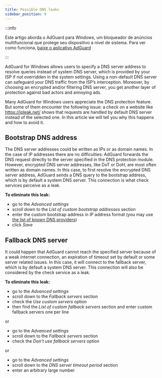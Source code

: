 ```yaml
---
title: Possible DNS leaks
sidebar_position: 9
---
```


:::info

Este artigo aborda o AdGuard para Windows, um bloqueador de anúncios multifuncional que protege seu dispositivo a nível de sistema. Para ver como funciona, [baixe o aplicativo AdGuard](https://adguard.com/download.html?auto=true)

:::

AdGuard for Windows allows users to specify a DNS server address to resolve queries instead of system DNS server, which is provided by your ISP if not overridden in the system settings. Using a non-default DNS server can safeguard your DNS traffic from the ISP’s interception. Moreover, by choosing an encrypted and/or filtering DNS server, you get another layer of protection against bad actors and annoying ads.

Many AdGuard for Windows users appreciate the DNS protection feature. But some of them encounter the following issue: a check on a website like https://ipleak.net/ shows that requests are handled by default DNS server instead of the selected one. In this article we will tell you why this happens and how to avoid it.

## Bootstrap DNS address

The DNS server addresses could be written as IPs or as domain names. In the case of IP addresses there are no difficulties: AdGuard forwards the DNS request directly to the server specified in the DNS protection module. However, encrypted DNS server addresses, like DoT or DoH, are most often written as domain names. In this case, to first resolve the encrypted DNS server address, AdGuard sends a DNS query to the bootstrap address, which is by default a system DNS server. This connection is what check services perceive as a leak.

**To eliminate this leak:**

* go to the *Advanced settings*
* scroll down to the *List of custom bootstrap addresses* section
* enter the custom bootstrap address in IP address format (you may use [the list of known DNS providers](https://adguard-dns.io/kb/general/dns-providers/))
* click *Save*

## Fallback DNS server

It could happen that AdGuard cannot reach the specified server because of a weak internet connection, an expiration of timeout set by default or some server related issues. In this case, it will connect to the fallback server, which is by default a system DNS server. This connection will also be considered by the check service as a leak.

**To eliminate this leak:**

* go to the *Advanced settings*
* scroll down to the *Fallback servers* section
* check the *Use custom servers* option
* then find the *List of custom fallback servers* section and enter custom fallback servers one per line

or

* go to the *Advanced settings*
* scroll down to the *Fallback servers* section
* check the *Don’t use fallback servers* option

or

* go to the *Advanced settings*
* scroll down to the *DNS server timeout period* section
* enter an arbitrary large number
